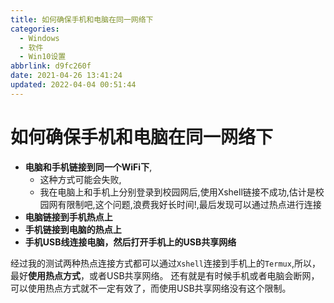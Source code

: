 ```yaml
---
title: 如何确保手机和电脑在同一网络下
categories: 
  - Windows
  - 软件
  - Win10设置
abbrlink: d9fc260f
date: 2021-04-26 13:41:24
updated: 2022-04-04 00:51:44
---
```

# 如何确保手机和电脑在同一网络下
- **电脑和手机链接到同一个WiFi下**,
  - 这种方式可能会失败,
  - 我在电脑上和手机上分别登录到校园网后,使用Xshell链接不成功,估计是校园网有限制吧,这个问题,浪费我好长时间!,最后发现可以通过热点进行连接
- **电脑链接到手机热点上**
- **手机链接到电脑的热点上**
- **手机USB线连接电脑，然后打开手机上的USB共享网络**

经过我的测试两种热点连接方式都可以通过`Xshell`连接到手机上的`Termux`,所以，最好**使用热点方式**，或者USB共享网络。
还有就是有时候手机或者电脑会断网，可以使用热点方式就不一定有效了，而使用USB共享网络没有这个限制。
